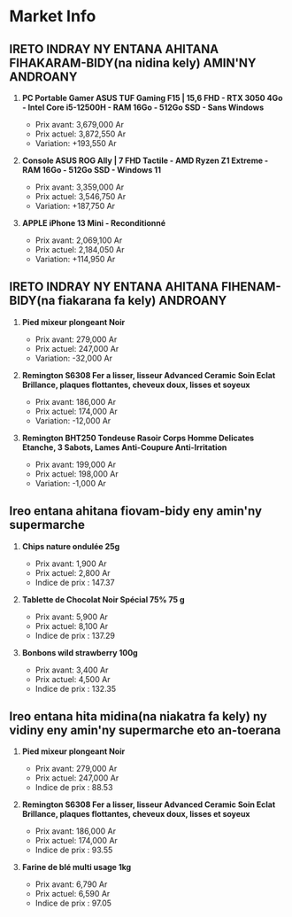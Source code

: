 # Market Info

## IRETO INDRAY NY ENTANA AHITANA FIHAKARAM-BIDY(na nidina kely) AMIN'NY ANDROANY

1. **PC Portable Gamer ASUS TUF Gaming F15 | 15,6 FHD - RTX 3050 4Go - Intel Core i5-12500H - RAM 16Go - 512Go SSD - Sans Windows**
   - Prix avant: 3,679,000 Ar
   - Prix actuel: 3,872,550 Ar
   - Variation: +193,550 Ar

2. **Console ASUS ROG Ally | 7 FHD Tactile - AMD Ryzen Z1 Extreme - RAM 16Go - 512Go SSD - Windows 11**
   - Prix avant: 3,359,000 Ar
   - Prix actuel: 3,546,750 Ar
   - Variation: +187,750 Ar

3. **APPLE iPhone 13 Mini
                                                  - Reconditionné**
   - Prix avant: 2,069,100 Ar
   - Prix actuel: 2,184,050 Ar
   - Variation: +114,950 Ar

## IRETO INDRAY NY ENTANA AHITANA FIHENAM-BIDY(na fiakarana fa kely) ANDROANY

1. **Pied mixeur plongeant  Noir**
   - Prix avant: 279,000 Ar
   - Prix actuel: 247,000 Ar
   - Variation: -32,000 Ar

2. **Remington S6308 Fer a lisser, lisseur Advanced Ceramic Soin Eclat Brillance, plaques flottantes, cheveux doux, lisses et soyeux**
   - Prix avant: 186,000 Ar
   - Prix actuel: 174,000 Ar
   - Variation: -12,000 Ar

3. **Remington BHT250 Tondeuse Rasoir Corps Homme Delicates Etanche, 3 Sabots, Lames Anti-Coupure Anti-Irritation**
   - Prix avant: 199,000 Ar
   - Prix actuel: 198,000 Ar
   - Variation: -1,000 Ar

## Ireo entana ahitana fiovam-bidy eny amin'ny supermarche

1. **Chips nature ondulée 25g**
   - Prix avant: 1,900 Ar
   - Prix actuel: 2,800 Ar
   - Indice de prix : 147.37

2. **Tablette de Chocolat Noir Spécial 75% 75 g**
   - Prix avant: 5,900 Ar
   - Prix actuel: 8,100 Ar
   - Indice de prix : 137.29

3. **Bonbons wild strawberry 100g**
   - Prix avant: 3,400 Ar
   - Prix actuel: 4,500 Ar
   - Indice de prix : 132.35

## Ireo entana hita midina(na niakatra fa kely) ny vidiny eny amin'ny supermarche eto an-toerana

1. **Pied mixeur plongeant  Noir**
   - Prix avant: 279,000 Ar
   - Prix actuel: 247,000 Ar
   - Indice de prix : 88.53

2. **Remington S6308 Fer a lisser, lisseur Advanced Ceramic Soin Eclat Brillance, plaques flottantes, cheveux doux, lisses et soyeux**
   - Prix avant: 186,000 Ar
   - Prix actuel: 174,000 Ar
   - Indice de prix : 93.55

3. **Farine de blé multi usage 1kg**
   - Prix avant: 6,790 Ar
   - Prix actuel: 6,590 Ar
   - Indice de prix : 97.05

